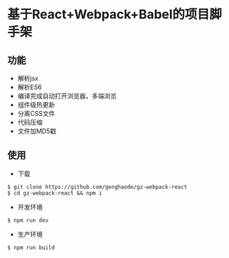 # 基于React+Webpack+Babel的项目脚手架
## 功能
- 解析jsx
- 解析ES6
- 编译完成自动打开浏览器，多端浏览
- 组件级热更新
- 分离CSS文件
- 代码压缩
- 文件加MD5戳

## 使用
- 下载
```
$ git clone https://github.com/genghaode/gz-webpack-react
$ cd gz-webpack-react && npm i
```
- 开发环境
```
$ npm run dev
```
- 生产环境
```
$ npm run build
```
